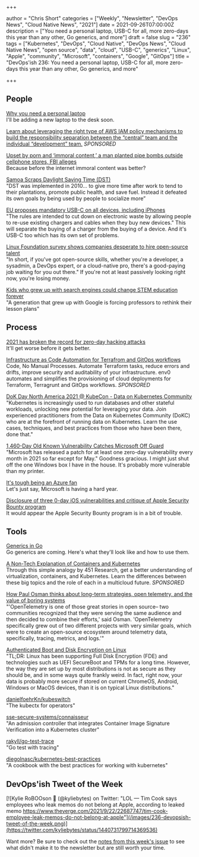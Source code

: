+++

author = "Chris Short"
categories = ["Weekly", "Newsletter", "DevOps News", "Cloud Native News", "2021"]
date = 2021-09-26T07:00:00Z
description = ["You need a personal laptop, USB-C for all, more zero-days this year than any other, Go generics, and more"]
draft = false
slug = "236"
tags = ["Kubernetes", "DevOps", "Cloud Native", "DevOps News", "Cloud Native News", "open source", "data", "cloud", "USB-C", "generics", "Linux", "Apple", "community", "Microsoft", "containers", "Google", "GitOps"]
title = "DevOps'ish 236: You need a personal laptop, USB-C for all, more zero-days this year than any other, Go generics, and more"

+++

## People

[Why you need a personal laptop](https://www.theverge.com/22671697/personal-laptop-work-security-privacy)  
I'll be adding a new laptop to the desk soon.

[Learn about leveraging the right type of AWS IAM policy mechanisms to build the responsibility separation between the “central” team and the individual “development” team.](https://goteleport.com/blog/aws-iam-in-laymans-terms/?utm_campaign=eg&utm_medium=partner&utm_source=DevOpsish) *SPONSORED*

[Upset by porn and ‘immoral content,’ a man planted pipe bombs outside cellphone stores, FBI alleges](https://www.washingtonpost.com/nation/2021/09/23/pipe-bombs-porn-cell-phone/)  
Because before the internet immoral content was better?

[Samoa Scraps Daylight Saving Time (DST)](https://www.samoaobserver.ws/category/samoa/91812)  
"DST was implemented in 2010... to give more time after work to tend to their plantations, promote public health, and save fuel. Instead it defeated its own goals by being used by people to socialize more”

[EU proposes mandatory USB-C on all devices, including iPhones](https://www.theverge.com/2021/9/23/22626723/eu-commission-universal-charger-usb-c-micro-lightning-connector-smartphones)  
"The rules are intended to cut down on electronic waste by allowing people to re-use existing chargers and cables when they buy new devices." This will separate the buying of a charger from the buying of a device. And it's USB-C too which has its own set of problems.

[Linux Foundation survey shows companies desperate to hire open-source talent](https://www.zdnet.com/article/linux-foundation-survey-shows-companies-desperate-to-hire-open-source-talent/)  
"In short, if you've got open-source skills, whether you're a developer, a sysadmin, a DevOps expert, or a cloud-native pro, there's a good-paying job waiting for you out there." If you're not at least passively looking right now, you're losing money.

[Kids who grew up with search engines could change STEM education forever](https://www.theverge.com/22684730/students-file-folder-directory-structure-education-gen-z)  
"A generation that grew up with Google is forcing professors to rethink their lesson plans"

## Process

[2021 has broken the record for zero-day hacking attacks](https://www.technologyreview.com/2021/09/23/1036140/2021-record-zero-day-hacks-reasons/)  
It'll get worse before it gets better.

[Infrastructure as Code Automation for Terrafrom and GitOps workflows](https://www.env0.com/infrastructure-as-code-automation?utm_campaign=devopsish&utm_source=nativeads&utm_medium=newsletter)  
Code, No Manual Processes. Automate Terraform tasks, reduce errors and drifts, improve security and auditability of your infrastructure. env0 automates and simplifies the provisioning of cloud deployments for Terraform, Terragrunt and GitOps workflows. *SPONSORED*

[DoK Day North America 2021 @ KubeCon - Data on Kubernetes Community](https://dok.community/dok-day/)  
"Kubernetes is increasingly used to run databases and other stateful workloads, unlocking new potential for leveraging your data. Join experienced practitioners from the Data on Kubernetes Community (DoKC) who are at the forefront of running data on Kubernetes. Learn the use cases, techniques, and best practices from those who have been there, done that."

[1,460-Day Old Known Vulnerability Catches Microsoft Off Guard](https://www.cybereason.com/blog/1460-day-old-known-vulnerability-catches-microsoft-off-guard)  
"Microsoft has released a patch for at least one zero-day vulnerability every month in 2021 so far except for May." Goodness gracious. I might just shut off the one Windows box I have in the house. It's probably more vulnerable than my printer.

[It's tough being an Azure fan](https://www.alexhudson.com/2021/09/17/its-tough-being-an-azure-fan/)  
Let's just say, Microsoft is having a hard year.

[Disclosure of three 0-day iOS vulnerabilities and critique of Apple Security Bounty program](https://habr.com/en/post/579714/)  
It would appear the Apple Security Bounty program is in a bit of trouble.

## Tools

[Generics in Go](https://bitfieldconsulting.com/golang/generics)  
Go generics are coming. Here's what they'll look like and how to use them.

[A Non-Tech Explanation of Containers and Kubernetes](https://www.linode.com/content/non-tech-explanation-of-containers-and-kubernetes/?utm_source=devopsish&utm_medium=newsletter_sponsorship&utm_campaign=newsletter_sponsorship-devopsish-kubernetes&utm_content=&utm_term=)  
Through this simple analogy by 451 Research, get a better understanding of virtualization, containers, and Kubernetes. Learn the differences between these big topics and the role of each in a multicloud future. *SPONSORED*

[How Paul Osman thinks about long-term strategies, open telemetry, and the value of boring systems](https://www.opslevel.com/blog/opslevel-convos-paul-osman/)  
"'OpenTelemetry is one of those great stories in open source– two communities recognized that they were serving the same audience and then decided to combine their efforts,' said Osman. 'OpenTelemetry specifically grew out of two different projects with very similar goals, which were to create an open-source ecosystem around telemetry data, specifically, tracing, metrics, and logs.'"

[Authenticated Boot and Disk Encryption on Linux](http://0pointer.net/blog/authenticated-boot-and-disk-encryption-on-linux.html)  
"TL;DR: Linux has been supporting Full Disk Encryption (FDE) and technologies such as UEFI SecureBoot and TPMs for a long time. However, the way they are set up by most distributions is not as secure as they should be, and in some ways quite frankly weird. In fact, right now, your data is probably more secure if stored on current ChromeOS, Android, Windows or MacOS devices, than it is on typical Linux distributions."

[danielfoehrKn/kubeswitch](https://github.com/danielfoehrKn/kubeswitch)  
"The kubectx for operators"

[sse-secure-systems/connaisseur](https://github.com/sse-secure-systems/connaisseur)  
"An admission controller that integrates Container Image Signature Verification into a Kubernetes cluster"

[rakyll/go-test-trace](https://github.com/rakyll/go-test-trace)  
"Go test with tracing"

[diegolnasc/kubernetes-best-practices](https://github.com/diegolnasc/kubernetes-best-practices)  
"A cookbook with the best practices for working with kubernetes"

## DevOps'ish Tweet of the Week

[![Kylie RoBOOson 👻 (@kyliebytes) on Twitter: "LOL — Tim Cook says employees who leak memos do not belong at Apple, according to leaked memo https://www.theverge.com/2021/9/22/22687747/tim-cook-employee-leak-memos-do-not-belong-at-apple"](/images/236-devopsish-tweet-of-the-week.png)](https://twitter.com/kyliebytes/status/1440731799714369536)

Want more? Be sure to check out the [notes from this week's issue](https://devopsish.com/236/notes/) to see what didn't make it to the newsletter but are still worth your time.
